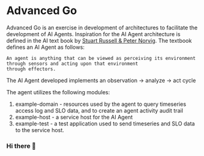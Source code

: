 # Advanced Go

Advanced Go is an exercise in development of architectures to facilitate the development of AI Agents. Inspiration for the AI Agent architecture is defined in the AI text book by [Stuart Russell & Peter Norvig][aima]. The textbook defines an AI Agent as follows:
~~~
An agent is anything that can be viewed as perceiving its environment through sensors and acting upon that environment
through effectors. 
~~~

The AI Agent developed implements an observation -> analyze -> act cycle 

The agent utilizes the following modules:

1. example-domain - resources used by the agent to query timeseries access log and SLO data, and to create an agent activity audit trail
2. example-host - a service host for the AI Agent
3. example-test - a test application used to send timeseries and SLO data to the service host.

[aima]: <https://aima.cs.berkeley.edu/>

### Hi there 👋

<!--
**advanced-go/advanced-go** is a ✨ _special_ ✨ repository because its `README.md` (this file) appears on your GitHub profile.

Here are some ideas to get you started:

- 🔭 I’m currently working on ...
- 🌱 I’m currently learning ...
- 👯 I’m looking to collaborate on ...
- 🤔 I’m looking for help with ...
- 💬 Ask me about ...
- 📫 How to reach me: ...
- 😄 Pronouns: ...
- ⚡ Fun fact: ...
-->
